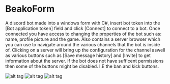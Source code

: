 # BeakoForm
A discord bot made into a windows form with C#, insert bot token into the [Bot application token] field and click [Connect] to connect to a bot. Once connected you have access to changing the properties of the bot such as: name, profile picture and the game. Also contains a server browser which you can use to navigate around the various channels that the bot is inside of. Clicking on a server will bring up the configuration for the channel aswell as various buttons such as [Save message history] and [Invite] to get information about the server. If the bot does not have sufficent permissions then some of the buttons might be disabled. I.E the ban and kick buttons.

![alt tag](http://i.imgur.com/ONgeJEG.png)
![alt tag](http://i.imgur.com/0YOyT4A.png)
![alt tag](http://i.imgur.com/o5dT5qn.png)

